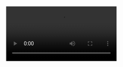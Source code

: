 ![](https://raw.githubusercontent.com/ooftf/Material/master/img/blog/Screenrecorder-2021-10-12-14-59-28-146.mp4)
